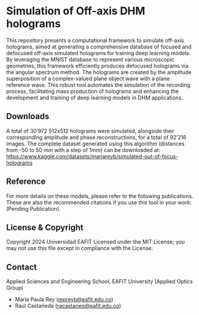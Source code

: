 # Simulation of Off-axis DHM holograms
This repository presents a computational framework to simulate off-axis holograms, aimed at generating a comprehensive database of focused and defocused off-axis simulated holograms for training deep learning models. By leveraging the MNIST database to represent various microscopic geometries, this framework efficiently produces defocused holograms via the angular spectrum method. The holograms are created by the amplitude superposition of a complex-valued plane object wave with a plane reference wave. This robust tool automates the simulation of the recording process, facilitating mass production of holograms and enhancing the development and training of deep learning models in DHM applications. 

## Downloads
A total of 30’972 512x512 holograms were simulated, alongside their corresponding amplitude and phase reconstructions, for a total of 92’216 images.
The complete dataset generated using this algorithm (distances from -50 to 50 mm with a step of 1mm) can be downloaded at:
https://www.kaggle.com/datasets/mariareyb/simulated-out-of-focus-holograms

## Reference
For more details on these models, please refer to the following publications. These are also the recommended citations if you use this tool in your work: (Pending Publication).

## License & Copyright
Copyright 2024 Universidad EAFIT
Licensed under the MIT License; you may not use this file except in compliance with the License.

## Contact
Applied Sciences and Engineering School, EAFIT University (Applied Optics Group)
- Maria Paula Rey (mpreyb@eafit.edu.co)
- Raul Castañeda (racastaneq@eafit.edu.co)
